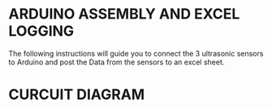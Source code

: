 # ARDUINO ASSEMBLY AND EXCEL LOGGING
The following instructions will guide you to connect the 3 ultrasonic sensors to Arduino and post the Data from the sensors to an excel sheet.

# CURCUIT DIAGRAM

